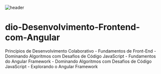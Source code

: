 ![header](https://github.com/felipeelvas/dio-Desenvolvimento-Frontend-com-Angular/assets/114274684/b00a7b6e-6e13-40cf-99d8-de96e1c02f9d)

# dio-Desenvolvimento-Frontend-com-Angular
Princípios de Desenvolvimento Colaborativo -  Fundamentos de Front-End - Dominando Algoritmos com Desafios de Código JavaScript - Fundamentos do Angular Framework - Dominando Algoritmos com Desafios de Código JavaScript - Explorando o Angular Framework
